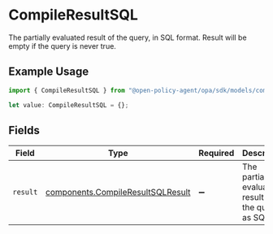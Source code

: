 # CompileResultSQL

The partially evaluated result of the query, in SQL format. Result will be empty if the query is never true.

## Example Usage

```typescript
import { CompileResultSQL } from "@open-policy-agent/opa/sdk/models/components";

let value: CompileResultSQL = {};
```

## Fields

| Field                                                                                         | Type                                                                                          | Required                                                                                      | Description                                                                                   |
| --------------------------------------------------------------------------------------------- | --------------------------------------------------------------------------------------------- | --------------------------------------------------------------------------------------------- | --------------------------------------------------------------------------------------------- |
| `result`                                                                                      | [components.CompileResultSQLResult](../../../sdk/models/components/compileresultsqlresult.md) | :heavy_minus_sign:                                                                            | The partially evaluated result of the query as SQL.                                           |